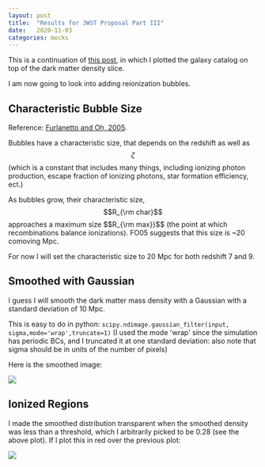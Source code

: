 ```yaml
---
layout: post
title:  "Results for JWST Proposal Part III"
date:   2020-11-03
categories: mocks
---
```


This is a continuation of <a href="https://ndrakos.github.io/blog/mocks/Results_for_JWST_Proposal_Part_II/">this post</a>, in which I plotted the galaxy catalog on top of the dark matter density slice.

I am now going to look into adding reionization bubbles.

## Characteristic Bubble Size

Reference: <a href="https://ui.adsabs.harvard.edu/abs/2005MNRAS.363.1031F/abstract">Furlanetto and Oh, 2005</a>.

Bubbles have a characteristic size, that depends on the redshift as well as $$\zeta$$ (which is a constant that includes many things, including ionizing photon production, escape fraction of ionizing photons, star formation efficiency, ect.)

As bubbles grow, their characteristic size, $$R_{\rm char}$$ approaches a maximum size $$R_{\rm max}}$$ (the point at which recombinations balance ionizations). FO05 suggests that this size is ~20 comoving Mpc.

For now I will set the characteristic size to 20 Mpc for both redshift 7 and 9.


## Smoothed with Gaussian

I guess I will smooth the dark matter mass density with a Gaussian with a standard deviation of 10 Mpc.

This is easy to do in python: <code>scipy.ndimage.gaussian_filter(input, sigma,mode='wrap',truncate=1)</code>  (I used the mode 'wrap' since the simulation has periodic BCs, and I truncated it at one standard deviation: also note that sigma should be in units of the number of pixels)

Here is the smoothed image:

<img src="{{ site.baseurl }}/assets/plots/20201103_density_smoothed.png">


## Ionized Regions

I made the smoothed distribution transparent when the smoothed density was less than a threshold, which I arbitrarily picked to be 0.28 (see the above plot). If I plot this in red over the previous plot:

<img src="{{ site.baseurl }}/assets/plots/20201103_Snapshot.png">
